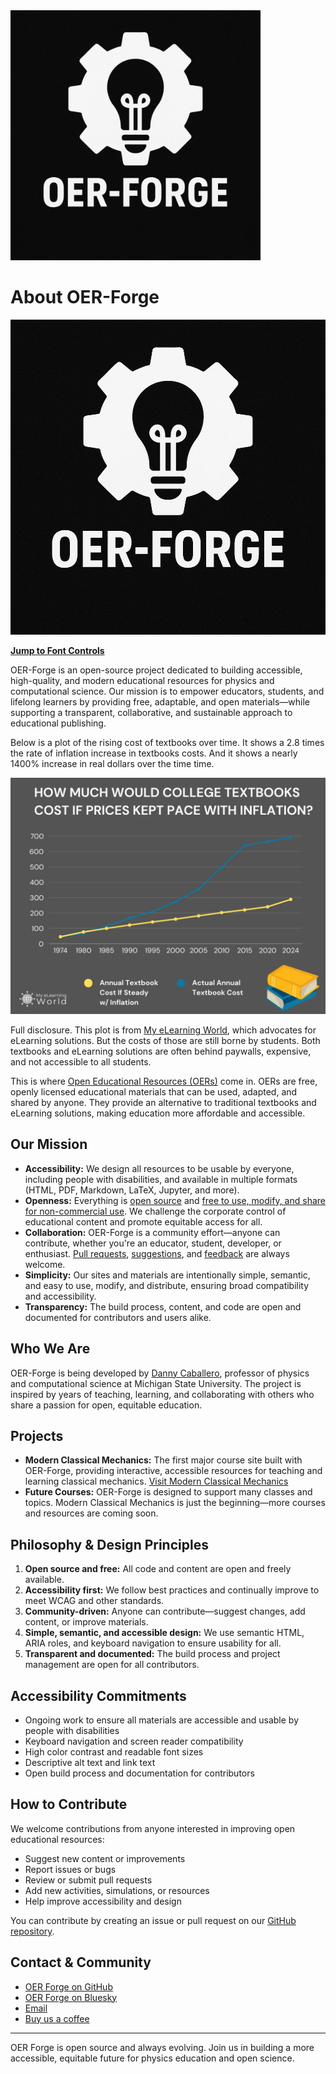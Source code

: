 <img src="images/logo.png" alt="OER-Forge Logo" width="400" />
  
# About OER-Forge

![SAMPLE](images/sample.png)

[**Jump to Font Controls**](#font-controls)

OER-Forge is an open-source project dedicated to building accessible, high-quality, and modern educational resources for physics and computational science. Our mission is to empower educators, students, and lifelong learners by providing free, adaptable, and open materials—while supporting a transparent, collaborative, and sustainable approach to educational publishing.

Below is a plot of the rising cost of textbooks over time. It shows a 2.8 times the rate of inflation increase in textbooks costs. And it shows a nearly 1400% increase in real dollars over the time time. 


<img src="./images/textbooks-vs-inflation.webp" alt="Plot of the cost of textbooks over time showing that textbook prices have increased at 2.8X the rate of inflation since 1974" width="600" />

Full disclosure. This plot is from [My eLearning World](https://myelearningworld.com/textbook-prices-vs-inflation/), which advocates for eLearning solutions. But the costs of those are still borne by students. Both textbooks and eLearning solutions are often behind paywalls, expensive, and not accessible to all students. 

This is where [Open Educational Resources (OERs)](https://en.wikipedia.org/wiki/Open_educational_resources) come in. OERs are free, openly licensed educational materials that can be used, adapted, and shared by anyone. They provide an alternative to traditional textbooks and eLearning solutions, making education more affordable and accessible.

## Our Mission
- **Accessibility:** We design all resources to be usable by everyone, including people with disabilities, and available in multiple formats (HTML, PDF, Markdown, LaTeX, Jupyter, and more).
- **Openness:** Everything is [open source](https://github.com/OER-Forge) and [free to use, modify, and share for non-commercial use](https://github.com/OER-Forge/OER-Forge/blob/main/LICENSE). We challenge the corporate control of educational content and promote equitable access for all.
- **Collaboration:** OER-Forge is a community effort—anyone can contribute, whether you're an educator, student, developer, or enthusiast. [Pull requests](https://github.com/OER-Forge/OER-Forge/pulls), [suggestions](https://github.com/OER-Forge/OER-Forge/issues), and [feedback](mailto:hello@oerforge.org) are always welcome.
- **Simplicity:** Our sites and materials are intentionally simple, semantic, and easy to use, modify, and distribute, ensuring broad compatibility and accessibility.
- **Transparency:** The build process, content, and code are open and documented for contributors and users alike.


## Who We Are
OER-Forge is being developed by [Danny Caballero](https://dannycab.github.io/), professor of physics and computational science at Michigan State University. The project is inspired by years of teaching, learning, and collaborating with others who share a passion for open, equitable education.


## Projects
- **Modern Classical Mechanics:** The first major course site built with OER-Forge, providing interactive, accessible resources for teaching and learning classical mechanics. [Visit Modern Classical Mechanics](https://dannycaballero.info/modern-classical-mechanics/)
- **Future Courses:** OER-Forge is designed to support many classes and topics. Modern Classical Mechanics is just the beginning—more courses and resources are coming soon.


## Philosophy & Design Principles
1. **Open source and free:** All code and content are open and freely available.
2. **Accessibility first:** We follow best practices and continually improve to meet WCAG and other standards.
3. **Community-driven:** Anyone can contribute—suggest changes, add content, or improve materials.
4. **Simple, semantic, and accessible design:** We use semantic HTML, ARIA roles, and keyboard navigation to ensure usability for all.
5. **Transparent and documented:** The build process and project management are open for all contributors.


## Accessibility Commitments
- Ongoing work to ensure all materials are accessible and usable by people with disabilities
- Keyboard navigation and screen reader compatibility
- High color contrast and readable font sizes
- Descriptive alt text and link text
- Open build process and documentation for contributors


## How to Contribute
We welcome contributions from anyone interested in improving open educational resources:
- Suggest new content or improvements
- Report issues or bugs
- Review or submit pull requests
- Add new activities, simulations, or resources
- Help improve accessibility and design

You can contribute by creating an issue or pull request on our [GitHub repository](https://github.com/open-physics-ed/open-physics-ed-org.github.io).


## Contact & Community
- [OER Forge on GitHub](https://github.com/OER-Forge)
- [OER Forge on Bluesky](https://bsky.app/profile/oerforge.org)
- [Email](mailto:hello@oerforge.org)
- [Buy us a coffee](https://www.buymeacoffee.com/dannycab)

---

OER Forge is open source and always evolving. Join us in building a more accessible, equitable future for physics education and open science.
